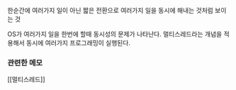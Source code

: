  한순간에 여러가지 일이 아닌 짧은 전환으로 여러가지 일을 동시에 해내는 것처럼 보이는 것

OS가 여러가지 일을 한번에 할때 동시성의 문제가 나타난다. 멀티스레드라는 개념을 적용해서 동시에 여러가지 프로그래밍이 실행된다.




### 관련한 메모 
[[멀티스레드]]